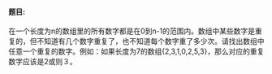 #### 题目:<br>
在一个长度为n的数组里的所有数字都是在0到n-1的范围内。数组中某些数字是重复的，但不知道有几个数字重复了，也不知道每个数字重了多少次。请找出数组中任意一个重复的数字。例如：如果长度为7的数组{2,3,1,0,2,5,3}，那么对应的重复数字应该是2或则３。<br>



